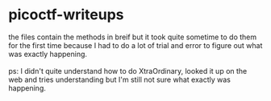 # picoctf-writeups
the files contain the methods in breif but it took quite sometime to do them for the first time because I had to do a lot of trial and error to figure out what was exactly happening.<br><br>
ps: I didn't quite understand how to do XtraOrdinary, looked it up on the web and tries understanding but I'm still not sure what exactly was happening.
